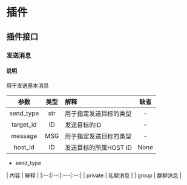 # 插件

## 插件接口

### 发送消息

#### 说明
用于发送基本消息

| 参数 | 类型 | 解释 | 缺省 |
|:--:|:--:|:---|:--:|
| send_type | str | 用于指定发送目标的类型 | - |
| target_id | ID | 发送目标的ID | - |
| message | MSG | 用于指定发送目标的类型 | - |
| host_id  | ID | 发送目标的所属HOST ID | None |

- send_type

| 内容 | 解释 |
|:--:|:--:|:---|:--:|
| private | 私聊消息 |
| group | 群聊消息 |
